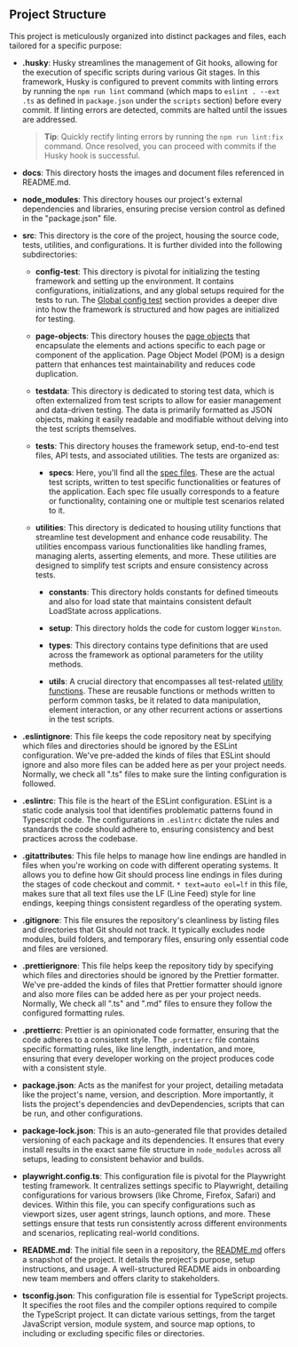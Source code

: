 ## Project Structure

This project is meticulously organized into distinct packages and files, each tailored for a specific purpose:

- **.husky**: Husky streamlines the management of Git hooks, allowing for the execution of specific scripts during
  various Git stages. In this framework, Husky is configured to prevent commits with linting errors by running
  the `npm run lint` command (which maps to `eslint . --ext .ts` as defined in `package.json` under the `scripts`
  section) before every commit. If linting errors are detected, commits are halted until the issues are addressed.

  > **Tip**: Quickly rectify linting errors by running the `npm run lint:fix` command. Once resolved, you can proceed
  > with commits if the Husky hook is successful.

- **docs**: This directory hosts the images and document files referenced in README.md.

- **node_modules**: This directory houses our project's external dependencies and libraries, ensuring precise version
  control as defined in the "package.json" file.

- **src**: This directory is the core of the project, housing the source code, tests, utilities, and configurations. It
  is further divided into the following subdirectories:

  - **config-test**: This directory is pivotal for initializing the testing framework and setting up the environment.
    It
    contains configurations, initializations, and any global setups required for the tests to run.
    The [Global config test](../src/config-test/README.md) section provides a deeper dive into how the framework
    is
    structured and how pages are initialized for testing.

  - **page-objects**: This directory houses the [page objects](../src/page-objects/README.md) that encapsulate the
    elements and
    actions specific to each page or component of the application. Page Object Model (POM) is a design pattern that
    enhances test maintainability and reduces code duplication.

  - **testdata**: This directory is dedicated to storing test data, which is often externalized from test scripts to
    allow for easier management and data-driven testing. The data is primarily formatted as JSON objects, making it
    easily readable and modifiable without delving into the test scripts themselves.

  - **tests**: This directory houses the framework setup, end-to-end test files, API tests, and associated
    utilities. The
    tests are organized as:

    - **specs**: Here, you'll find all the [spec files](../src/tests/README.md). These are
      the actual
      test scripts, written to test specific functionalities or features of the application. Each spec file
      usually
      corresponds to a feature or functionality, containing one or multiple test scenarios related to it.

  - **utilities**: This directory is dedicated to housing utility functions that streamline test development and
    enhance code reusability. The utilities encompass various functionalities like handling frames, managing
    alerts,
    asserting elements, and more. These utilities are designed to simplify test scripts and ensure consistency
    across
    tests.

    - **constants**: This directory holds constants for defined timeouts and also for load state that maintains
      consistent default LoadState across applications.

    - **setup**: This directory holds the code for custom logger `Winston`.

    - **types**: This directory contains type definitions that are used across the framework as optional
      parameters
      for the utility methods.

    - **utils**: A crucial directory that encompasses all test-related [utility functions](Utilities.md). These
      are
      reusable functions or methods written to perform common tasks, be it related to data manipulation, element
      interaction, or any other recurrent actions or assertions in the test scripts.

- **.eslintignore**: This file keeps the code repository neat by specifying which files and directories should be
  ignored by the ESLint configuration. We've pre-added the kinds of files that ESLint should ignore and also more files
  can be added here as per your project needs. Normally, we check all ".ts" files to make sure the linting configuration
  is followed.

- **.eslintrc**: This file is the heart of the ESLint configuration. ESLint is a static code analysis tool that
  identifies problematic patterns found in Typescript code. The configurations in `.eslintrc` dictate the rules and
  standards the code should adhere to, ensuring consistency and best practices across the codebase.

- **.gitattributes**: This file helps to manage how line endings are handled in files when you're working on code with
  different operating systems. It allows you to define how Git should process line endings in files during the stages of
  code checkout and commit. `* text=auto eol=lf` in this file, makes sure that all text files use the LF (Line Feed)
  style for line endings, keeping things consistent regardless of the operating system.

- **.gitignore**: This file ensures the repository's cleanliness by listing files and directories that Git should not
  track. It typically excludes node modules, build folders, and temporary files, ensuring only essential code and files
  are versioned.

- **.prettierignore**: This file helps keep the repository tidy by specifying which files and directories should be
  ignored by the Prettier formatter. We've pre-added the kinds of files that Prettier formatter should ignore and also
  more files can be added here as per your project needs. Normally, We check all ".ts" and ".md" files to ensure they
  follow the configured formatting rules.

- **.prettierrc**: Prettier is an opinionated code formatter, ensuring that the code adheres to a consistent style.
  The `.prettierrc` file contains specific formatting rules, like line length, indentation, and more, ensuring that
  every developer working on the project produces code with a consistent style.

- **package.json**: Acts as the manifest for your project, detailing metadata like the project's name, version, and
  description. More importantly, it lists the project's dependencies and devDependencies, scripts that can be run, and
  other configurations.
- **package-lock.json**: This is an auto-generated file that provides detailed versioning of each package and its
  dependencies. It ensures that every install results in the exact same file structure in `node_modules` across all
  setups, leading to consistent behavior and builds.

- **playwright.config.ts**: This configuration file is pivotal for the Playwright testing framework. It centralizes
  settings specific to Playwright, detailing configurations for various browsers (like Chrome, Firefox, Safari) and
  devices. Within this file, you can specify configurations such as viewport sizes, user agent strings, launch options,
  and more. These settings ensure that tests run consistently across different environments and scenarios, replicating
  real-world conditions.

- **README.md**: The initial file seen in a repository, the [README.md](../README.md) offers a snapshot of the project.
  It details the project's purpose, setup instructions, and usage. A well-structured README aids in onboarding new team
  members and offers clarity to stakeholders.

- **tsconfig.json**: This configuration file is essential for TypeScript projects. It specifies the root files and the
  compiler options required to compile the TypeScript project. It can dictate various settings, from the target
  JavaScript version, module system, and source map options, to including or excluding specific files or directories.
